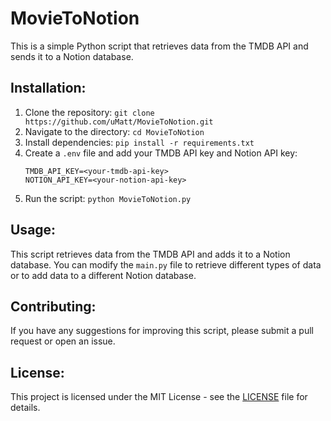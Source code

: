 # MovieToNotion

This is a simple Python script that retrieves data from the TMDB API and sends it to a Notion database.

## Installation:

1. Clone the repository: `git clone https://github.com/uMatt/MovieToNotion.git`
2. Navigate to the directory: `cd MovieToNotion`
3. Install dependencies: `pip install -r requirements.txt`
4. Create a `.env` file and add your TMDB API key and Notion API key: 
    ```
    TMDB_API_KEY=<your-tmdb-api-key>
    NOTION_API_KEY=<your-notion-api-key>
    ```
5. Run the script: `python MovieToNotion.py`

## Usage:

This script retrieves data from the TMDB API and adds it to a Notion database. You can modify the `main.py` file to retrieve different types of data or to add data to a different Notion database.

## Contributing:

If you have any suggestions for improving this script, please submit a pull request or open an issue.

## License:

This project is licensed under the MIT License - see the [LICENSE](LICENSE) file for details.
